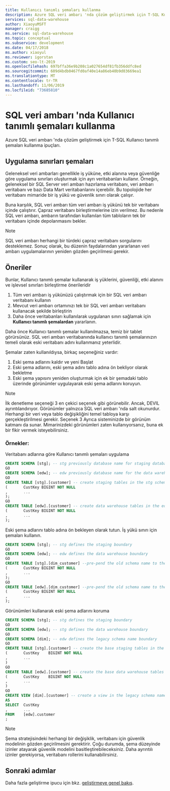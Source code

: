 ```yaml
---
title: Kullanıcı tanımlı şemaları kullanma
description: Azure SQL veri ambarı 'nda çözüm geliştirmek için T-SQL Kullanıcı tanımlı şemaları kullanma ipuçları.
services: sql-data-warehouse
author: XiaoyuMSFT
manager: craigg
ms.service: sql-data-warehouse
ms.topic: conceptual
ms.subservice: development
ms.date: 04/17/2018
ms.author: xiaoyul
ms.reviewer: igorstan
ms.custom: seo-lt-2019
ms.openlocfilehash: 697bffa36e9b208c1a027654df81fb356ddfc8ed
ms.sourcegitcommit: 609d4bdb0467fd0af40e14a86eb40b9d03669ea1
ms.translationtype: MT
ms.contentlocale: tr-TR
ms.lasthandoff: 11/06/2019
ms.locfileid: "73685810"
---
```

# <a name="using-user-defined-schemas-in-sql-data-warehouse"></a>SQL veri ambarı 'nda Kullanıcı tanımlı şemaları kullanma
Azure SQL veri ambarı 'nda çözüm geliştirmek için T-SQL Kullanıcı tanımlı şemaları kullanma ipuçları.

## <a name="schemas-for-application-boundaries"></a>Uygulama sınırları şemaları

Geleneksel veri ambarları genellikle iş yüküne, etki alanına veya güvenliğe göre uygulama sınırları oluşturmak için ayrı veritabanları kullanır. Örneğin, geleneksel bir SQL Server veri ambarı hazırlama veritabanı, veri ambarı veritabanı ve bazı Data Mart veritabanlarını içerebilir. Bu topolojide her veritabanı mimaride bir iş yükü ve güvenlik sınırı olarak çalışır.

Buna karşılık, SQL veri ambarı tüm veri ambarı iş yükünü tek bir veritabanı içinde çalıştırır. Çapraz veritabanı birleştirmelerine izin verilmez. Bu nedenle SQL veri ambarı, ambarın tarafından kullanılan tüm tabloların tek bir veritabanı içinde depolanmasını bekler.

> [!NOTE]
> SQL veri ambarı herhangi bir türdeki çapraz veritabanı sorgularını desteklemez. Sonuç olarak, bu düzenin faydalarından yararlanan veri ambarı uygulamalarının yeniden gözden geçirilmesi gerekir.
> 
> 

## <a name="recommendations"></a>Öneriler
Bunlar, Kullanıcı tanımlı şemalar kullanarak iş yüklerini, güvenliği, etki alanını ve işlevsel sınırları birleştirme önerileridir

1. Tüm veri ambarı iş yükünüzü çalıştırmak için bir SQL veri ambarı veritabanı kullanın
2. Mevcut veri ambarı ortamınızı tek bir SQL veri ambarı veritabanı kullanacak şekilde birleştirin
3. Daha önce veritabanları kullanılarak uygulanan sınırı sağlamak için **Kullanıcı tanımlı şemalardan** yararlanın.

Daha önce Kullanıcı tanımlı şemalar kullanılmazsa, temiz bir tablet görürsünüz. SQL veri ambarı veritabanında kullanıcı tanımlı şemalarınızın temeli olarak eski veritabanı adını kullanmanız yeterlidir.

Şemalar zaten kullanıldıysa, birkaç seçeneğiniz vardır:

1. Eski şema adlarını kaldır ve yeni Başlat
2. Eski şema adlarını, eski şema adını tablo adına ön bekliyor olarak bekletme
3. Eski şema yapısını yeniden oluşturmak için ek bir şemadaki tablo üzerinde görünümler uygulayarak eski şema adlarını koruyun.

> [!NOTE]
> İlk denetleme seçeneği 3 en çekici seçenek gibi görünebilir. Ancak, DEVIL ayrıntılandırıyor. Görünümler yalnızca SQL veri ambarı 'nda salt okunurdur. Herhangi bir veri veya tablo değişikliğini temel tabloya karşı gerçekleştirilmesi gerekir. Seçenek 3 Ayrıca sisteminizde bir görünüm katmanı da sunar. Mimarinizdeki görünümleri zaten kullanıyorsanız, buna ek bir fikir vermek isteyebilirsiniz.
> 
> 

### <a name="examples"></a>Örnekler:
Veritabanı adlarına göre Kullanıcı tanımlı şemaları uygulama

```sql
CREATE SCHEMA [stg]; -- stg previously database name for staging database
GO
CREATE SCHEMA [edw]; -- edw previously database name for the data warehouse
GO
CREATE TABLE [stg].[customer] -- create staging tables in the stg schema
(       CustKey BIGINT NOT NULL
,       ...
);
GO
CREATE TABLE [edw].[customer] -- create data warehouse tables in the edw schema
(       CustKey BIGINT NOT NULL
,       ...
);
```

Eski şema adlarını tablo adına ön bekleyen olarak tutun. İş yükü sınırı için şemaları kullanın.

```sql
CREATE SCHEMA [stg]; -- stg defines the staging boundary
GO
CREATE SCHEMA [edw]; -- edw defines the data warehouse boundary
GO
CREATE TABLE [stg].[dim_customer] --pre-pend the old schema name to the table and create in the staging boundary
(       CustKey BIGINT NOT NULL
,       ...
);
GO
CREATE TABLE [edw].[dim_customer] --pre-pend the old schema name to the table and create in the data warehouse boundary
(       CustKey BIGINT NOT NULL
,       ...
);
```

Görünümleri kullanarak eski şema adlarını koruma

```sql
CREATE SCHEMA [stg]; -- stg defines the staging boundary
GO
CREATE SCHEMA [edw]; -- stg defines the data warehouse boundary
GO
CREATE SCHEMA [dim]; -- edw defines the legacy schema name boundary
GO
CREATE TABLE [stg].[customer] -- create the base staging tables in the staging boundary
(       CustKey    BIGINT NOT NULL
,       ...
)
GO
CREATE TABLE [edw].[customer] -- create the base data warehouse tables in the data warehouse boundary
(       CustKey    BIGINT NOT NULL
,       ...
)
GO
CREATE VIEW [dim].[customer] -- create a view in the legacy schema name boundary for presentation consistency purposes only
AS
SELECT  CustKey
,       ...
FROM    [edw].customer
;
```

> [!NOTE]
> Şema stratejisindeki herhangi bir değişiklik, veritabanı için güvenlik modelinin gözden geçirilmesini gerektirir. Çoğu durumda, şema düzeyinde izinler atayarak güvenlik modelini basitleştirebileceksiniz. Daha ayrıntılı izinler gerekiyorsa, veritabanı rollerini kullanabilirsiniz.
> 
> 

## <a name="next-steps"></a>Sonraki adımlar
Daha fazla geliştirme ipucu için bkz. [geliştirmeye genel bakış](sql-data-warehouse-overview-develop.md).

